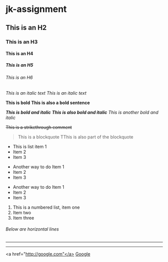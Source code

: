 # jk-assignment

## This is an H2
### This is an H3
#### This is an H4
##### This is an H5
###### This is an H6

*This is an italic text*
_This is an italic text_

**This is bold**
__This is also a bold sentence__

***This is bold and italic***
**_This is also bold and italic_**
*_This is another bold and italic_*

~~This is a strikethrough comment~~

> This is a blockquote
> TThis is also part of the blockquote

* This is list item 1
* Item 2
* Item 3

+ Another way to do Item 1
+ Item 2
+ Item 3

- Another way to do Item 1
- Item 2
- Item 3

1. This is a numbered list, item one
2. Item two
3. Item three

###### Below are horizontal lines
***
---
<a href="http://google.com"</a>
[Google](http://google.com)

